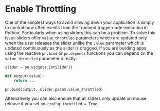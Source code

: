 # Enable Throttling

One of the simplest ways to avoid slowing down your application is simply to control how often events from the frontend trigger code execution in Python. Particularly when using sliders this can be a problem. To solve this issue sliders offer `value_throttled` parameters which are updated only when the user releases the slider unlike the `value` parameter which is updated continuously as the slider is dragged. If you are building apps using the reactive `pn.bind` or `pn.depends` functions you can depend on the `value_throttled` parameter directly:

```python
slider = pn.widgets.IntSlider()

def output(value):
    return ...

pn.bind(output, slider.param.value_throttled)
```

Alternatively you can also ensure that all sliders only update on mouse release if you set `pn.config.throttled = True`.
